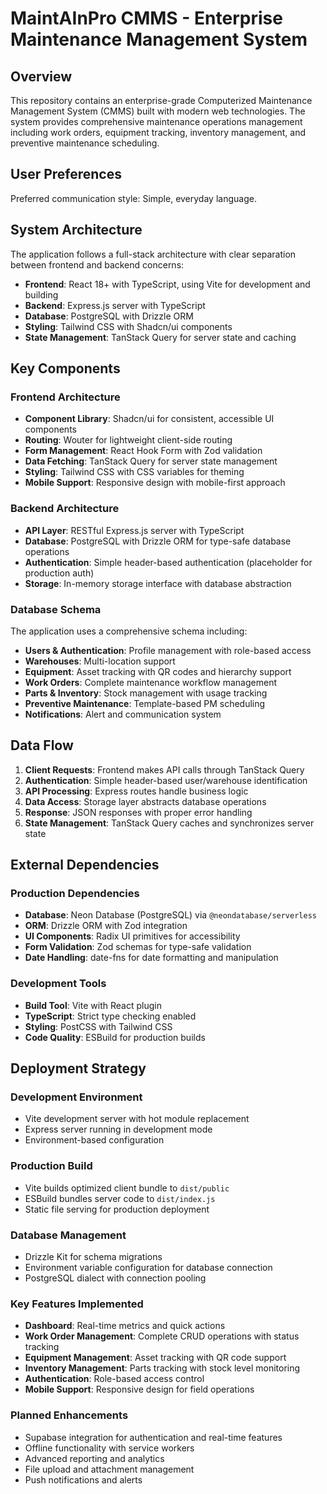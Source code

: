 # MaintAInPro CMMS - Enterprise Maintenance Management System

## Overview

This repository contains an enterprise-grade Computerized Maintenance Management System (CMMS) built with modern web technologies. The system provides comprehensive maintenance operations management including work orders, equipment tracking, inventory management, and preventive maintenance scheduling.

## User Preferences

Preferred communication style: Simple, everyday language.

## System Architecture

The application follows a full-stack architecture with clear separation between frontend and backend concerns:

- **Frontend**: React 18+ with TypeScript, using Vite for development and building
- **Backend**: Express.js server with TypeScript
- **Database**: PostgreSQL with Drizzle ORM
- **Styling**: Tailwind CSS with Shadcn/ui components
- **State Management**: TanStack Query for server state and caching

## Key Components

### Frontend Architecture
- **Component Library**: Shadcn/ui for consistent, accessible UI components
- **Routing**: Wouter for lightweight client-side routing
- **Form Management**: React Hook Form with Zod validation
- **Data Fetching**: TanStack Query for server state management
- **Styling**: Tailwind CSS with CSS variables for theming
- **Mobile Support**: Responsive design with mobile-first approach

### Backend Architecture
- **API Layer**: RESTful Express.js server with TypeScript
- **Database**: PostgreSQL with Drizzle ORM for type-safe database operations
- **Authentication**: Simple header-based authentication (placeholder for production auth)
- **Storage**: In-memory storage interface with database abstraction

### Database Schema
The application uses a comprehensive schema including:
- **Users & Authentication**: Profile management with role-based access
- **Warehouses**: Multi-location support
- **Equipment**: Asset tracking with QR codes and hierarchy support
- **Work Orders**: Complete maintenance workflow management
- **Parts & Inventory**: Stock management with usage tracking
- **Preventive Maintenance**: Template-based PM scheduling
- **Notifications**: Alert and communication system

## Data Flow

1. **Client Requests**: Frontend makes API calls through TanStack Query
2. **Authentication**: Simple header-based user/warehouse identification
3. **API Processing**: Express routes handle business logic
4. **Data Access**: Storage layer abstracts database operations
5. **Response**: JSON responses with proper error handling
6. **State Management**: TanStack Query caches and synchronizes server state

## External Dependencies

### Production Dependencies
- **Database**: Neon Database (PostgreSQL) via `@neondatabase/serverless`
- **ORM**: Drizzle ORM with Zod integration
- **UI Components**: Radix UI primitives for accessibility
- **Form Validation**: Zod schemas for type-safe validation
- **Date Handling**: date-fns for date formatting and manipulation

### Development Tools
- **Build Tool**: Vite with React plugin
- **TypeScript**: Strict type checking enabled
- **Styling**: PostCSS with Tailwind CSS
- **Code Quality**: ESBuild for production builds

## Deployment Strategy

### Development Environment
- Vite development server with hot module replacement
- Express server running in development mode
- Environment-based configuration

### Production Build
- Vite builds optimized client bundle to `dist/public`
- ESBuild bundles server code to `dist/index.js`
- Static file serving for production deployment

### Database Management
- Drizzle Kit for schema migrations
- Environment variable configuration for database connection
- PostgreSQL dialect with connection pooling

### Key Features Implemented
- **Dashboard**: Real-time metrics and quick actions
- **Work Order Management**: Complete CRUD operations with status tracking
- **Equipment Management**: Asset tracking with QR code support
- **Inventory Management**: Parts tracking with stock level monitoring
- **Authentication**: Role-based access control
- **Mobile Support**: Responsive design for field operations

### Planned Enhancements
- Supabase integration for authentication and real-time features
- Offline functionality with service workers
- Advanced reporting and analytics
- File upload and attachment management
- Push notifications and alerts